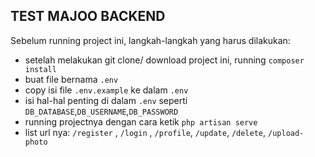 ## TEST MAJOO BACKEND

Sebelum running project ini, langkah-langkah yang harus dilakukan:
- setelah melakukan git clone/ download project ini, running `composer install`
- buat file bernama `.env`
- copy isi file `.env.example` ke dalam `.env`
- isi hal-hal penting di dalam `.env` seperti `DB_DATABASE`,`DB_USERNAME`,`DB_PASSWORD`
- running projectnya dengan cara ketik `php artisan serve`
- list url nya: `/register` , `/login` , `/profile`, `/update`, `/delete`, `/upload-photo`
